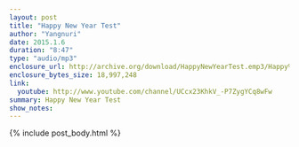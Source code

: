 ```yaml
---
layout: post
title: "Happy New Year Test"
author: "Yangnuri"
date: 2015.1.6
duration: "8:47"
type: "audio/mp3"
enclosure_url: http://archive.org/download/HappyNewYearTest.emp3/Happy%20new%20year-test.emp3.mp3
enclosure_bytes_size: 18,997,248
link:
  youtube: http://www.youtube.com/channel/UCcx23KhkV_-P7ZygYCq8wFw
summary: Happy New Year Test
show_notes:
---
```


{% include post_body.html %}
